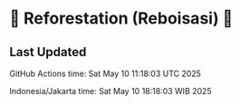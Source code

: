 
# 🌳 Reforestation (Reboisasi) 🌲

## Last Updated

GitHub Actions time: Sat May 10 11:18:03 UTC 2025

Indonesia/Jakarta time: Sat May 10 18:18:03 WIB 2025
